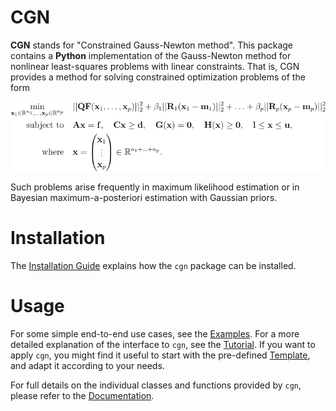 CGN
============

**CGN** stands for "Constrained Gauss-Newton method".
This package contains a **Python** implementation of the Gauss-Newton method for nonlinear least-squares
problems with linear constraints. That is, CGN provides a method for solving constrained optimization
problems of the form

![image](ncnlsp.png)

Such problems arise frequently in maximum likelihood estimation or in Bayesian maximum-a-posteriori estimation with 
Gaussian priors.

Installation
============

The [Installation Guide](https://fabiankp.github.io/cgn/installation.html) explains how the ``cgn`` package can be 
installed.

Usage
=====

For some simple end-to-end use cases, see the [Examples](https://github.com/FabianKP/cgn/tree/main/examples). For a 
more detailed explanation of the interface to ``cgn``, see the [Tutorial](https://fabiankp.github.io/cgn/tutorial.html). 
If you want to apply ``cgn``, you might find it useful to start with the pre-defined 
[Template](https://fabiankp.github.io/cgn/tutorial.html#template), and adapt it according to your needs.

For full details on the individual classes 
and functions provided by ``cgn``, please refer to the [Documentation](https://fabiankp.github.io/cgn/).